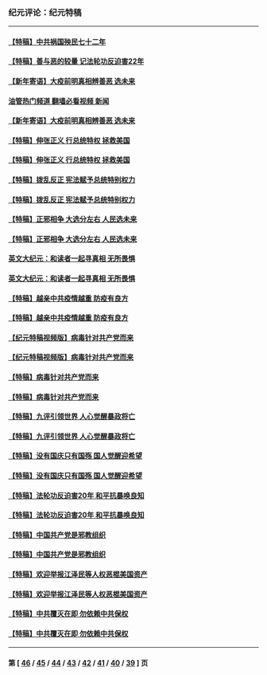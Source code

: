 ### 纪元评论：纪元特稿
---
#### [【特稿】中共祸国殃民七十二年](../../pages/nsc424/n13272607.md?10030330) 
#### [【特稿】善与恶的较量 记法轮功反迫害22年](../../pages/nsc424/n13086597.md?10030330) 
#### [【新年寄语】大疫前明真相辨善恶 选未来](../../pages/nsc424/n12660855.md?10030330) 
#### [油管热门频道 翻墙必看视频 新闻](ok?10030330)
#### [【新年寄语】大疫前明真相辨善恶 选未来](../../pages/nsc424/n12660855.md?10030330) 
#### [【特稿】伸张正义 行总统特权 拯救美国](../../pages/nsc424/n12616806.md?10030330) 
#### [【特稿】伸张正义 行总统特权 拯救美国](../../pages/nsc424/n12616806.md?10030330) 
#### [【特稿】拨乱反正 宪法赋予总统特别权力](../../pages/nsc424/n12598306.md?10030330) 
#### [【特稿】拨乱反正 宪法赋予总统特别权力](../../pages/nsc424/n12598306.md?10030330) 
#### [【特稿】正邪相争 大选分左右 人民选未来](../../pages/nsc424/n12545208.md?10030330) 
#### [【特稿】正邪相争 大选分左右 人民选未来](../../pages/nsc424/n12545208.md?10030330) 
#### [英文大纪元：和读者一起寻真相 无所畏惧](../../pages/nsc424/n12542027.md?10030330) 
#### [英文大纪元：和读者一起寻真相 无所畏惧](../../pages/nsc424/n12542027.md?10030330) 
#### [【特稿】越亲中共疫情越重 防疫有良方](../../pages/nsc424/n12042989.md?10030330) 
#### [【特稿】越亲中共疫情越重 防疫有良方](../../pages/nsc424/n12042989.md?10030330) 
#### [【纪元特稿视频版】病毒针对共产党而来](../../pages/nsc424/n11977328.md?10030330) 
#### [【纪元特稿视频版】病毒针对共产党而来](../../pages/nsc424/n11977328.md?10030330) 
#### [【特稿】病毒针对共产党而来](../../pages/nsc424/n11928818.md?10030330) 
#### [【特稿】病毒针对共产党而来](../../pages/nsc424/n11928818.md?10030330) 
#### [【特稿】九评引领世界 人心觉醒暴政将亡](../../pages/nsc424/n11660496.md?10030330) 
#### [【特稿】九评引领世界 人心觉醒暴政将亡](../../pages/nsc424/n11660496.md?10030330) 
#### [【特稿】没有国庆只有国殇 国人觉醒迎希望](../../pages/nsc424/n11549354.md?10030330) 
#### [【特稿】没有国庆只有国殇 国人觉醒迎希望](../../pages/nsc424/n11549354.md?10030330) 
#### [【特稿】法轮功反迫害20年 和平抗暴唤良知](../../pages/nsc424/n11389135.md?10030330) 
#### [【特稿】法轮功反迫害20年 和平抗暴唤良知](../../pages/nsc424/n11389135.md?10030330) 
#### [【特稿】中国共产党是邪教组织](../../pages/nsc424/n11355551.md?10030330) 
#### [【特稿】中国共产党是邪教组织](../../pages/nsc424/n11355551.md?10030330) 
#### [【特稿】欢迎举报江泽民等人权恶棍美国资产](../../pages/nsc424/n11303040.md?10030330) 
#### [【特稿】欢迎举报江泽民等人权恶棍美国资产](../../pages/nsc424/n11303040.md?10030330) 
#### [【特稿】中共覆灭在即 勿依赖中共保权](../../pages/nsc424/n11278510.md?10030330) 
#### [【特稿】中共覆灭在即 勿依赖中共保权](../../pages/nsc424/n11278510.md?10030330) 

---
#### 第 [ [46](./46.md?10030330) / [45](./45.md?10030330) / [44](./44.md?10030330) / [43](./43.md?10030330) / [42](./42.md?10030330) / [41](./41.md?10030330) / [40](./40.md?10030330) / [39](./39.md?10030330) ] 页

